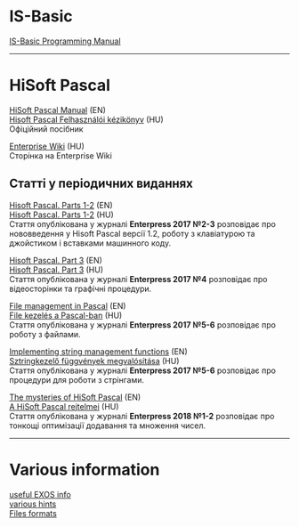 # IS-Basic
[IS-Basic Programming Manual](is-basic_man-en/pr-is-basic.md)  

----  

# HiSoft Pascal
[HiSoft Pascal Manual](hisoft-pascal_man-en/pr-hspascal.md) (EN)  
[Hisoft Pascal Felhasználói kézikönyv](http://ep128.hu/Ep_Util/Hisoft_Pascal.htm) (HU)  
Офіційний посібник

[Enterprise Wiki](https://wiki.enterpriseforever.com/index.php?title=HiSoft_Pascal) (HU)  
Сторінка на Enterprise Wiki

## Статті у періодичних виданнях

[Hisoft Pascal. Parts 1-2](hisoft-pascal_enterpress/enterpress2017-2-3_en.md) (EN)  
[Hisoft Pascal. Parts 1-2](http://enterprise.iko.hu/magazines/Enterpress_2017_per_2-3.pdf#page=10) (HU)  
Стаття опублікована у журналі **Enterpress 2017 №2-3** розповідає про нововведення у Hisoft Pascal версії 1.2, роботу з клавіатурою та джойстиком і вставками машинного коду.

[Hisoft Pascal. Part 3](hisoft-pascal_enterpress/enterpress2017-4_en.md) (EN)  
[Hisoft Pascal. Part 3](http://enterprise.iko.hu/magazines/Enterpress_2017_per_4.pdf#page=11) (HU)  
Стаття опублікована у журналі **Enterpress 2017 №4** розповідає про відеосторінки та графічні процедури.

[File management in Pascal](hisoft-pascal_enterpress/enterpress2017-5-6_en.md) (EN)  
[File kezelés a Pascal-ban](http://enterprise.iko.hu/magazines/Enterpress_2017_per_5-6.pdf#page=8) (HU)  
Стаття опублікована у журналі **Enterpress 2017 №5-6** розповідає про роботу з файлами.

[Implementing string management functions](hisoft-pascal_enterpress/enterpress2017-5-6_en2.md) (EN)  
[Sztringkezelő függvények megvalósítása](http://enterprise.iko.hu/magazines/Enterpress_2017_per_5-6.pdf#page=9) (HU)  
Стаття опублікована у журналі **Enterpress 2017 №5-6** розповідає про процедури для роботи з стрінгами.

[The mysteries of HiSoft Pascal](hisoft-pascal_enterpress/enterpress2018-1-2_en.md) (EN)  
[A HiSoft Pascal rejtelmei](http://enterprise.iko.hu/magazines/Enterpress_2018_per_1.pdf#page=10) (HU)  
Стаття опублікована у журналі **Enterpress 2018 №1-2** розповідає про тонкощі оптимізації додавання та множення чисел.




----  
# Various information
[useful EXOS info](exos-info/index.md)  
[various hints](tips-hints/tips-hints.md)  
[Files formats](tips-hints/tips-formats.md)  